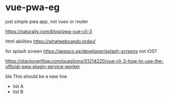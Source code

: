 # vue-pwa-eg

just simple pwa app, not vuex or router

https://naturaily.com/blog/pwa-vue-cli-3

html abilities
https://whatwebcando.today/

for splash screen
https://appsco.pe/developer/splash-screens
not iOS?

https://stackoverflow.com/questions/51214220/vue-cli-3-how-to-use-the-official-pwa-plugin-service-worker

ble
This should be a new line
- list A
- list B

